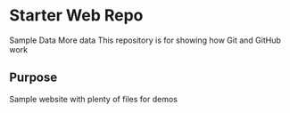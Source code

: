 # Starter Web Repo

Sample Data
More data
This repository is for showing how Git and GitHub work

## Purpose

Sample website with plenty of files for demos
